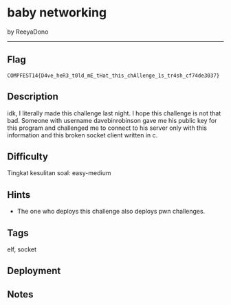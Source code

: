 # baby networking

by ReeyaDono

---

## Flag

```
COMPFEST14{D4ve_heR3_t0ld_mE_tHat_this_chAllenge_1s_tr4sh_cf74de3037}
```

## Description
idk, I literally made this challenge last night. I hope this challenge is not that bad. Someone with username davebinrobinson gave me his public key for this program and challenged me to connect to his server only with this information and this broken socket client written in c.

## Difficulty
Tingkat kesulitan soal: easy-medium

## Hints
* The one who deploys this challenge also deploys pwn challenges.

## Tags
elf, socket

## Deployment


## Notes


